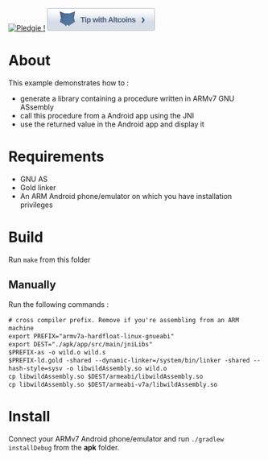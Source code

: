 [![Pledgie !](https://pledgie.com/campaigns/32702.png)](https://pledgie.com/campaigns/32702)
[![Tip with Altcoins](https://raw.githubusercontent.com/Miouyouyou/Shapeshift-Tip-button/9e13666e9d0ecc68982fdfdf3625cd24dd2fb789/Tip-with-altcoin.png)](https://shapeshift.io/shifty.html?destination=16zwQUkG29D49G6C7pzch18HjfJqMXFNrW&output=BTC)

# About

This example demonstrates how to :

* generate a library containing a procedure written in ARMv7 GNU ASsembly
* call this procedure from a Android app using the JNI
* use the returned value in the Android app and display it

# Requirements

* GNU AS
* Gold linker
* An ARM Android phone/emulator on which you have installation privileges

# Build

Run `make` from this folder

## Manually

Run the following commands :

```
# cross compiler prefix. Remove if you're assembling from an ARM machine
export PREFIX="armv7a-hardfloat-linux-gnueabi"
export DEST="./apk/app/src/main/jniLibs"
$PREFIX-as -o wild.o wild.s
$PREFIX-ld.gold -shared --dynamic-linker=/system/bin/linker -shared --hash-style=sysv -o libwildAssembly.so wild.o
cp libwildAssembly.so $DEST/armeabi/libwildAssembly.so
cp libwildAssembly.so $DEST/armeabi-v7a/libwildAssembly.so
```

# Install

Connect your ARMv7 Android phone/emulator and run `./gradlew installDebug` from the **apk** folder.

